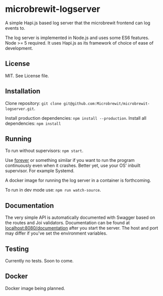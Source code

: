 # microbrewit-logserver
A simple Hapi.js based log server that the microbrewit frontend can log events
to.

The log server is implemented in Node.js and uses some ES6 features. Node >= 5
required. It uses Hapi.js as its framework of choice of ease of development.

## License

MIT. See License file.

## Installation

Clone repository: `git clone git@github.com:Microbrewit/microbrewit-logserver.git`.

Install production dependencies: `npm install --production`.
Install all dependencies: `npm install`

## Running

To run without supervisors: `npm start`.

Use [forever](https://www.npmjs.com/package/forever) or something similar if
you want to run the program continuously even when it crashes. Better yet, use
your OS' inbuilt supervisor. For example Systemd.

A docker image for running the log server in a container is forthcoming.

To run in dev mode use: `npm run watch-source`.

## Documentation

The very simple API is automatically documented with Swagger based on the
routes and Joi validators. Documentation can be found at
[localhost:8080/documentation](http://localhost:8080/documentation) after you
start the server. The host and port may differ if you've set the environment
variables.

## Testing

Currently no tests. Soon to come.

## Docker

Docker image being planned.